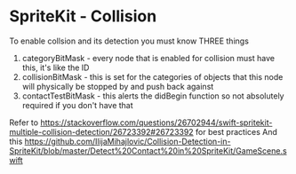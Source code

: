 # SpriteKit - Collision

To enable collsion and its detection you must know THREE things

1. categoryBitMask - every node that is enabled for collision must have this, it's like the ID
2. collisionBitMask - this is set for the categories of objects that this node will physically be stopped by and push back against
3. contactTestBitMask - this alerts the didBegin function so not absolutely required if you don't have that

Refer to https://stackoverflow.com/questions/26702944/swift-spritekit-multiple-collision-detection/26723392#26723392 for best practices 
And this https://github.com/IlijaMihajlovic/Collision-Detection-in-SpriteKit/blob/master/Detect%20Contact%20in%20SpriteKit/GameScene.swift

